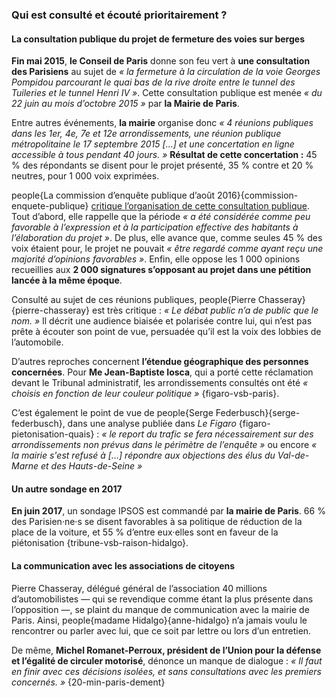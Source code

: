 ### Qui est consulté et écouté prioritairement ?

#### La consultation publique du projet de fermeture des voies sur berges

**Fin mai 2015**, **le Conseil de Paris** donne son feu vert à **une consultation des Parisiens** au sujet de *« la fermeture à la circulation de la voie Georges Pompidou parcourant le quai bas de la rive droite entre le tunnel des Tuileries et le tunnel Henri IV »*. Cette consultation publique est menée *« du 22 juin au mois d’octobre 2015 »* par **la Mairie de Paris**.

Entre autres événements, **la mairie** organise donc *« 4 réunions publiques dans les 1er, 4e, 7e et 12e arrondissements, une réunion publique métropolitaine le 17 septembre 2015 […] et une concertation en ligne accessible à tous pendant 40 jours. »* **Résultat de cette concertation :** 45 % des répondants se disent pour le projet présenté, 35 % contre et 20 % neutres, pour 1 000 voix exprimées.

people{La commission d’enquête publique d’août 2016}{commission-enquete-publique} [critique l’organisation de cette consultation publique](https://api-site.paris.fr/images/84463). Tout d’abord, elle rappelle que la période *« a été considérée comme peu favorable à l’expression et à la participation effective des habitants à l’élaboration du projet »*. De plus, elle avance que, comme seules 45 % des voix étaient pour, le projet ne pouvait *« être regardé comme ayant reçu une majorité d’opinions favorables »*. Enfin, elle oppose les 1 000 opinions recueillies aux **2 000 signatures s’opposant au projet dans une pétition lancée à la même époque**.

Consulté au sujet de ces réunions publiques, people{Pierre Chasseray}{pierre-chasseray} est très critique : *« Le débat public n’a de public que le nom. »* Il décrit une audience biaisée et polarisée contre lui, qui n’est pas prête à écouter son point de vue, persuadée qu’il est la voix des lobbies de l’automobile.

D’autres reproches concernent **l’étendue géographique des personnes concernées**. Pour **Me Jean-Baptiste Iosca**, qui a porté cette réclamation devant le Tribunal administratif, les arrondissements consultés ont été *« choisis en fonction de leur couleur politique »* {figaro-vsb-paris}.

C’est également le point de vue de people{Serge Federbusch}{serge-federbusch}, dans une analyse publiée dans *Le Figaro* {figaro-pietonisation-quais} : *« le report du trafic se fera nécessairement sur des arrondissements non prévus dans le périmètre de l’enquête »* ou encore *« la mairie s'est refusé à […] répondre aux objections des élus du Val-de-Marne et des Hauts-de-Seine »*

#### Un autre sondage en 2017
**En juin 2017**, un sondage IPSOS est commandé par **la mairie de Paris**. 66 % des Parisien·ne·s se disent favorables à sa politique de réduction de la place de la voiture, et 55 % d’entre eux·elles sont en faveur de la piétonisation {tribune-vsb-raison-hidalgo}.

#### La communication avec les associations de citoyens
Pierre Chasseray, délégué général de l’association 40 millions d’automobilistes — qui se revendique comme étant la plus présente dans l’opposition —, se plaint du manque de communication avec la mairie de Paris. Ainsi, people{madame Hidalgo}{anne-hidalgo} n’a jamais voulu le rencontrer ou parler avec lui, que ce soit par lettre ou lors d’un entretien.

De même, **Michel Romanet-Perroux, président de l’Union pour la défense et l’égalité de circuler motorisé**, dénonce un manque de dialogue : *« Il faut en finir avec ces décisions isolées, et sans consultations avec les premiers concernés. »* {20-min-paris-dement}
